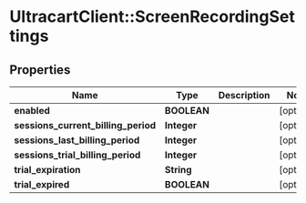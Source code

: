 # UltracartClient::ScreenRecordingSettings

## Properties
Name | Type | Description | Notes
------------ | ------------- | ------------- | -------------
**enabled** | **BOOLEAN** |  | [optional] 
**sessions_current_billing_period** | **Integer** |  | [optional] 
**sessions_last_billing_period** | **Integer** |  | [optional] 
**sessions_trial_billing_period** | **Integer** |  | [optional] 
**trial_expiration** | **String** |  | [optional] 
**trial_expired** | **BOOLEAN** |  | [optional] 


